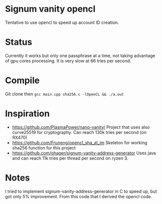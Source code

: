 # Signum vanity opencl
Tentative to use opencl to speed up account ID creation.

# Status
Currently it works but only one passphrase at a time, not taking advantage of gpu cores processing. It is very slow at 66 tries per second.

# Compile
Git clone then `gcc main.cpp sha256.c -lOpenCL && ./a.out`

# Inspiration
* https://github.com/PlasmaPower/nano-vanity/ Project that uses also curve25519 for cryptography. Can reach 130k tries per second (on RX470)
* https://github.com/Fruneng/opencl_sha_al_im Skeleton for working sha256 function for this project
* https://github.com/ohager/signum-vanity-address-generator Uses java and can reach 11k tries per thread per second on ryzen 3.

# Notes
I tried to implement signum-vanity-address-generator in C to speed up, but got only 5% improvement. From this code that I derived the opencl code.
